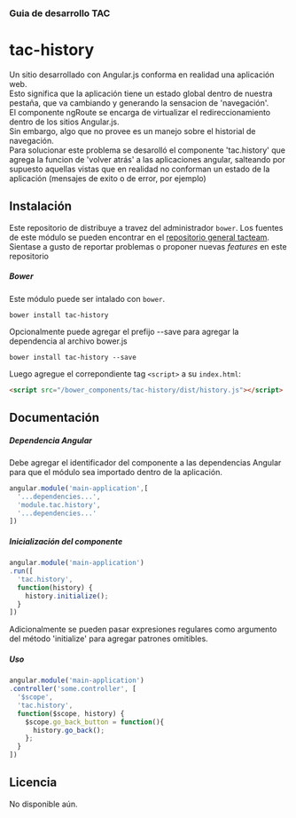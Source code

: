 ### Guia de desarrollo TAC

# tac-history

Un sitio desarrollado con Angular.js conforma en realidad una aplicación web.    
Esto significa que la aplicación tiene un estado global dentro de nuestra pestaña, que va cambiando y generando la sensacion de 'navegación'.    
El componente ngRoute se encarga de virtualizar el redireccionamiento dentro de los sitios Angular.js.    
Sin embargo, algo que no provee es un manejo sobre el historial de navegación.    
Para solucionar este problema se desarolló el componente 'tac.history' que agrega la funcion de 'volver atrás' a las aplicaciones angular, salteando por supuesto aquellas vistas que en realidad no conforman un estado de la aplicación (mensajes de exito o de error, por ejemplo)

## Instalación

Este repositorio de distribuye a travez del administrador `bower`. Los fuentes de este módulo se pueden encontrar en el 
[repositorio general tacteam](https://github.com/tacteam/history).
Sientase a gusto de reportar problemas o proponer nuevas *features* en este repositorio

##### Bower

Este módulo puede ser intalado con `bower`.

```shell
bower install tac-history
```

Opcionalmente puede agregar el prefijo --save para agregar la dependencia al archivo bower.js

```shell
bower install tac-history --save
```

Luego agregue el correpondiente tag `<script>` a su `index.html`:

```html
<script src="/bower_components/tac-history/dist/history.js"></script>
```

## Documentación

##### Dependencia Angular

Debe agregar el identificador del componente a las dependencias Angular para que el módulo sea importado dentro de la aplicación.

```js
angular.module('main-application',[
  '...dependencies...',
  'module.tac.history',
  '...dependencies...'
])
```

##### Inicialización del componente

```js
angular.module('main-application')
.run([
  'tac.history', 
  function(history) {
    history.initialize();
  }
])
```

Adicionalmente se pueden pasar expresiones regulares como argumento del método 'initialize' para agregar patrones omitibles.

##### Uso

```js
angular.module('main-application')
.controller('some.controller', [
  '$scope',
  'tac.history', 
  function($scope, history) {
    $scope.go_back_button = function(){
      history.go_back();
    };
  }
])
```


## Licencia

No disponible aún.
